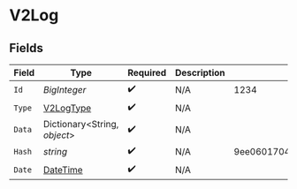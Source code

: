 # V2Log


## Fields

| Field                                                                                 | Type                                                                                  | Required                                                                              | Description                                                                           | Example                                                                               |
| ------------------------------------------------------------------------------------- | ------------------------------------------------------------------------------------- | ------------------------------------------------------------------------------------- | ------------------------------------------------------------------------------------- | ------------------------------------------------------------------------------------- |
| `Id`                                                                                  | *BigInteger*                                                                          | :heavy_check_mark:                                                                    | N/A                                                                                   | 1234                                                                                  |
| `Type`                                                                                | [V2LogType](../../Models/Components/V2LogType.md)                                     | :heavy_check_mark:                                                                    | N/A                                                                                   |                                                                                       |
| `Data`                                                                                | Dictionary<String, *object*>                                                          | :heavy_check_mark:                                                                    | N/A                                                                                   |                                                                                       |
| `Hash`                                                                                | *string*                                                                              | :heavy_check_mark:                                                                    | N/A                                                                                   | 9ee060170400f556b7e1575cb13f9db004f150a08355c7431c62bc639166431e                      |
| `Date`                                                                                | [DateTime](https://learn.microsoft.com/en-us/dotnet/api/system.datetime?view=net-5.0) | :heavy_check_mark:                                                                    | N/A                                                                                   |                                                                                       |
